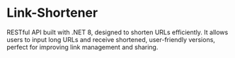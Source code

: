 # Link-Shortener
 RESTful API built with .NET 8, designed to shorten URLs efficiently. It allows users to input long URLs and receive shortened, user-friendly versions, perfect for improving link management and sharing.

